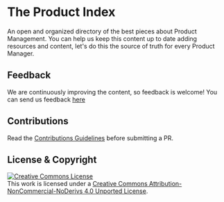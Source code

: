 # The Product Index
An open and organized directory of the best pieces about Product Management.
You can help us keep this content up to date adding resources and content, let's do this the source of truth for every Product Manager.

## Feedback
We are continuously improving the content, so feedback is welcome! You can send us feedback [here](#)

## Contributions
Read the [Contributions Guidelines](CONTRIBUTING.md) before submitting a PR.

## License & Copyright
<a rel="license" href="http://creativecommons.org/licenses/by-nc-nd/4.0/"><img alt="Creative Commons License" style="border-width:0" src="https://i.creativecommons.org/l/by-nc-nd/4.0/88x31.png" /></a><br />This work is licensed under a <a rel="license" href="http://creativecommons.org/licenses/by-nc-nd/4.0/">Creative Commons Attribution-NonCommercial-NoDerivs 4.0 Unported License</a>.

